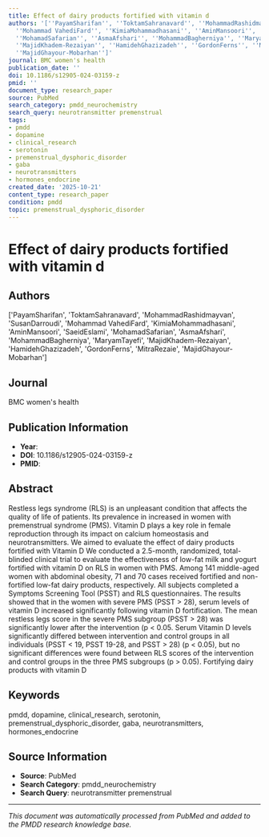 ```yaml
---
title: Effect of dairy products fortified with vitamin d
authors: '[''PayamSharifan'', ''ToktamSahranavard'', ''MohammadRashidmayvan'', ''SusanDarroudi'',
  ''Mohammad VahediFard'', ''KimiaMohammadhasani'', ''AminMansoori'', ''SaeidEslami'',
  ''MohamadSafarian'', ''AsmaAfshari'', ''MohammadBagherniya'', ''MaryamTayefi'',
  ''MajidKhadem-Rezaiyan'', ''HamidehGhazizadeh'', ''GordonFerns'', ''MitraRezaie'',
  ''MajidGhayour-Mobarhan'']'
journal: BMC women's health
publication_date: ''
doi: 10.1186/s12905-024-03159-z
pmid: ''
document_type: research_paper
source: PubMed
search_category: pmdd_neurochemistry
search_query: neurotransmitter premenstrual
tags:
- pmdd
- dopamine
- clinical_research
- serotonin
- premenstrual_dysphoric_disorder
- gaba
- neurotransmitters
- hormones_endocrine
created_date: '2025-10-21'
content_type: research_paper
condition: pmdd
topic: premenstrual_dysphoric_disorder
---
```


# Effect of dairy products fortified with vitamin d

## Authors
['PayamSharifan', 'ToktamSahranavard', 'MohammadRashidmayvan', 'SusanDarroudi', 'Mohammad VahediFard', 'KimiaMohammadhasani', 'AminMansoori', 'SaeidEslami', 'MohamadSafarian', 'AsmaAfshari', 'MohammadBagherniya', 'MaryamTayefi', 'MajidKhadem-Rezaiyan', 'HamidehGhazizadeh', 'GordonFerns', 'MitraRezaie', 'MajidGhayour-Mobarhan']

## Journal
BMC women's health

## Publication Information
- **Year**: 
- **DOI**: 10.1186/s12905-024-03159-z
- **PMID**: 

## Abstract
Restless legs syndrome (RLS) is an unpleasant condition that affects the quality of life of patients. Its prevalence in increased in women with premenstrual syndrome (PMS). Vitamin D plays a key role in female reproduction through its impact on calcium homeostasis and neurotransmitters. We aimed to evaluate the effect of dairy products fortified with Vitamin D We conducted a 2.5-month, randomized, total-blinded clinical trial to evaluate the effectiveness of low-fat milk and yogurt fortified with vitamin D on RLS in women with PMS. Among 141 middle-aged women with abdominal obesity, 71 and 70 cases received fortified and non-fortified low-fat dairy products, respectively. All subjects completed a Symptoms Screening Tool (PSST) and RLS questionnaires. The results showed that in the women with severe PMS (PSST > 28), serum levels of vitamin D increased significantly following vitamin D fortification. The mean restless legs score in the severe PMS subgroup (PSST > 28) was significantly lower after the intervention (p < 0.05. Serum Vitamin D levels significantly differed between intervention and control groups in all individuals (PSST < 19, PSST 19-28, and PSST > 28) (p < 0.05), but no significant differences were found between RLS scores of the intervention and control groups in the three PMS subgroups (p > 0.05). Fortifying dairy products with vitamin D

## Keywords
pmdd, dopamine, clinical_research, serotonin, premenstrual_dysphoric_disorder, gaba, neurotransmitters, hormones_endocrine

## Source Information
- **Source**: PubMed
- **Search Category**: pmdd_neurochemistry
- **Search Query**: neurotransmitter premenstrual

---
*This document was automatically processed from PubMed and added to the PMDD research knowledge base.*
